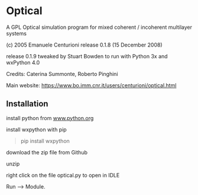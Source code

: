 # Optical
A GPL Optical simulation program for mixed coherent / incoherent multilayer systems

(c) 2005 Emanuele Centurioni release 0.1.8 (15 December 2008)

release 0.1.9 tweaked by Stuart Bowden to run with Python 3x and wxPython 4.0

Credits: Caterina Summonte, Roberto Pinghini

Main website: https://www.bo.imm.cnr.it/users/centurioni/optical.html

## Installation
install python from www.python.org

install wxpython with pip

> pip install wxpython

download the zip file from Github

unzip

right click on the file optical.py to open in IDLE

Run --> Module.
